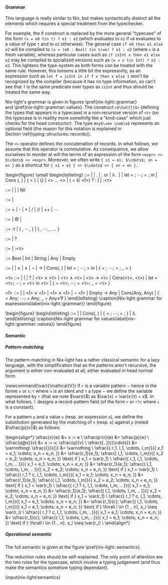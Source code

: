 #### Grammar

This language is really similar to Nix, but makes syntactically distinct all
the elements which requires a special treatment from the typechecker.

For example, the if construct is replaced by the more general "typecase" of the
form `(x = e0 tin t) ? e1 : e2` (which evaluates to `e1` if `e0` evaluates to a
value of type `t` and to `e2` otherwise).
The general case `if e0 then e1 else e2` will be compiled to `(x = (e0 : Bool)
tin true) ? e1 : e2` (where `x` is a fresh variable), whereas particular cases
such as `if isInt x then e1 else e2` may be compiled to spcialized versions
such as `(x = x tin Int) ? e1 : e2`.
This lightens the type-system as both forms can be treated with the same rule.
However, this loosens a little bit the expressivity, as an expression such as
`let f = isInt in if f x then x else 1` won't be recognized by the compiler
(because it has no type information, so can't see that `f` is the same
predicate over types as `isInt` and thus should be treated the same way.

Nix-light's grammar is given in figures \pref{nix-light::grammar}
and \pref{nix-light::grammar::values}.
The construct `<$\hat{t}$>` (defining the types that appears in a typecase) is
a non-recursive version of `<t>` (so the typecase is in reallity more somethifg
like a "kind-case" which just checks for the head constuctor). The type
`Any$\vee \nabla$` represents an optional field (the reason for this notation
is explained in Section \ref{typing::structures::records}).

The `<>` operator defines the concatenation of records.
In what follows, we assume that this operator is commutative. As consequence,
we allow ourselves to reorder at will the terms of an expression of the form
`<expr> <> $\cdots$ <> <expr>`.
Moreover, we often write `{ x1 = e1; $\cdots$; xn = en }` as a shortcut for
`{ x1 = e1 } <> $\cdots$ <> { xn = en }`.

\begin{figure}
  \small
  \begin{lstlisting}
<expr> ::= <ident> | <constant>
  | <expr>.<expr> | <expr>.<expr> or <expr>
  | λ <pattern>.<expr> | <expr> <expr>
  | let <var-pattern> = <expr>; $\cdots{}$; <var-pattern> = <expr>; in <expr>
  | Cons (<expr>, <expr>)
  | { <ident> = <expr> } | {} | <expr> <> ... <> <expr>
  | (<ident> = <expr> $\in$ <$\hat{t}$>) ? <expr> : <expr>
  | <operator>
  | <expr>:<τ>

<constant> ::= <string> | <int> | <bool> | Nil

<operator> ::=
  | <expr> <infix-op> <expr>

<infix-op> ::= + | - | * | / | // | ++ | $\cdots$

<pattern> ::= <record-pattern> | <record-pattern>@<ident>
  | <var-pattern>

<record-pattern> ::= <record-pattern>:τ
  | { <record-pattern-field>, $\cdots$, <record-pattern-field> }
  | { <record-pattern-field>, $\cdots$, <record-pattern-field>, … }

<record-pattern-field> ::= <var-pattern> | <var-pattern> ? <constant>

<var-pattern> ::= <ident> | <ident>:<τ>

<basetype> ::= Bool | Int | String | Any | Empty

<t> ::= <constant> | <basetype>
  | <t> $\vee$ <t> | <t> $\wedge$ <t> | $\lnot$ <t>
  | <t> $\rightarrow$ <t>
  | Cons(<t>, <t>) | let <ident> = <t>; $\cdots$; <ident> = <t> in <t>
  | { <ident> = <t>; $\cdots$; <ident> = <t>; _ = <t> }

<τ> ::= <constant> | <basetype> | <t> | ?
  | <τ> $\vee$ <τ> | <τ> $\wedge$ <τ>
  | <τ> $\rightarrow$ <τ>
  | Cons(<τ>, <τ>) | let <ident> = <τ>; $\cdots$; <ident> = <τ> in <τ>
  | { <ident> = <τ>; $\cdots$; <ident> = <τ>; _ = <τ> }

<$\hat{t}$> ::= <constant> | <basetype>
  | <$\hat{t}$> $\vee$ <$\hat{t}$> | <$\hat{t}$> $\wedge$ <$\hat{t}$> | $\lnot$ <$\hat{t}$>
  | Empty $\rightarrow$ Any
  | Cons(Any, Any)
  | { <ident> = Any; $\cdots$; <ident> = Any; _ = Any$\vee \nabla$ }
  \end{lstlisting}
  \caption{Nix-light grammar for expressions\label{nix-light::grammar}}
\end{figure}

\begin{figure}
  \begin{lstlisting}
<value> ::=
  | <constant>
  | Cons(<value>, <value>)
  | { <ident> = <value>; $\cdots$; <ident> = <value>; }
  | λ<pattern>.<expr>
  \end{lstlisting}
  \caption{Nix-light grammar for values\label{nix-light::grammar::values}}
\end{figure}

#### Semantic

##### Pattern-matching

The pattern-matching in Nix-light has a rather classical semantic for a lazy
language, with the simplification that as the patterns aren't recursive, the
argument is either non-evaluated at all, either evaluated in head normal form.

\newcommand{\var}{\mathcal{V}}
If `r` is a variable pattern − hence in the forme `x` or `x:τ` where `x` is an
ident and `τ` a type − we define the variable represented by `r` (that we note
$\var(r)$) as $\var(x) = \var(x:\τ) = x$.
In what follows, `l` designs a record-pattern field (of the form `r` or `r?c`
where `c` is a constant).

For a pattern `p` and a value `v` (resp. an expression `e`), we define the
substitution generated by the matching of `v` (resp. `e`) against `p` (noted
$\sfrac{p}{v}$) as follows:

\begin{align*}
  \sfrac{x}{e}    &= x := e \\
  \sfrac{p:\τ}{e}  &= \sfrac{p}{e} \\
  \sfrac{q@x}{v}  &= x := v; \sfrac{q}{v} \\
  \sfrac{\{..\}}{\{\cdots\}} &= \varnothing\\
  \sfrac{\{\}}{\{\}} &= \varnothing \\
  \sfrac{\{ r_1, l_1, \cdots, l_m\}}{\{ x_1 = e_1; \cdots; x_n = e_n; \}}
    &= \sfrac{r_1}{e_1};
       \sfrac{\{ l_1, \cdots, l_m\}}{\{ x_2 = e_2; \cdots; x_n = e_n; \}}
       \text{ if } x_1 = \var(r_1) \\
  \sfrac{\{ r_1, l_1, \cdots, l_m, .. \}}{\{ x_1 = e_1; \cdots; x_n = e_n; \}}
    &= \sfrac{r_1}{e_1};
       \sfrac{\{ l_1, \cdots, l_m, .. \}}{\{ x_2 = e_2; \cdots; x_n = e_n; \}}
       \text{ if } x_1 = \var(r_1) \\
  \sfrac{\{ r_1 ? c, l_1, \cdots, l_m\}}{\{ x_1 = e_1; \cdots; x_n = e_n; \}}
    &= \sfrac{r_1}{e_1};
       \sfrac{\{ l_1, \cdots, l_m\}}{\{ x_2 = e_2; \cdots; x_n = e_n; \}}
       \text{ if } x_1 = \var(r_1) \\
  \sfrac{\{ r_1 ? c, l_1, \cdots, l_m, .. \}}{\{ x_1 = e_1; \cdots; x_n = e_n; \}}
    &= \sfrac{r_1}{e_1};
       \sfrac{\{ l_1, \cdots, l_m, .. \}}{\{ x_2 = e_2; \cdots; x_n = e_n; \}}
       \text{ if } x_1 = \var(r_1) \\
  \sfrac{\{ r_1 ? c, l_1, \cdots, l_m\}}{\{ x_1 = e_1; \cdots; x_n = e_n; \}}
    &= \sfrac{r_1}{c};
       \sfrac{\{ l_1, \cdots, l_m\}}{\{ x_1 = e_1; \cdots; x_n = e_n; \}}
       \text{ if } \forall i \in \{1 .. n\}, x_i \neq \var(r_i) \\
  \sfrac{\{ r_1 ? c, l_1, \cdots, l_m, ..\}}{\{ x_1 = e_1; \cdots; x_n = e_n; \}}
    &= \sfrac{r_1}{c};
       \sfrac{\{ l_1, \cdots, l_m, ..\}}{\{ x_1 = e_1; \cdots; x_n = e_n; \}}
       \text{ if } \forall i \in \{1 .. n\}, x_i \neq \var(r_i) \\
\end{align*}

##### Operational semantic

The full semantic is given at the figure \pref{nix-light::semantics}.

The reduction rules should be self-explained.
The only point of attention are tho two rules for the typecase, which involve a
typing judgement (and thus make the semantics somehow typing dependant).
<!---
  XXX: Should we constrain again the allowed types to prevent evaluation issues?

  The problem here is that the value is only in head normal form, while the
  type may need to explore at an arbitrary depth.
  Thus, we need either to specify complex rules for the evaluation or to
  restrict the appearing types.
--->
<!--- TODO: Find a way to express the restriction that record fields need to be
distincts --->

\input{nix-light/semantics}
